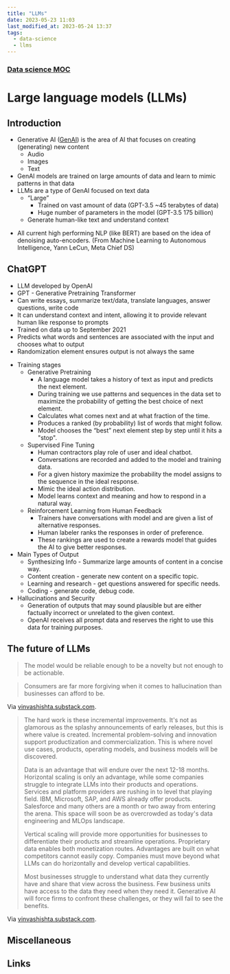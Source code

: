 ```yaml
---
title: "LLMs"
date: 2023-05-23 11:03
last_modified_at: 2023-05-24 13:37
tags:
  - data-science
  - llms
---
```


### [Data science MOC](Data%20science%20MOC.md)

# Large language models (LLMs)

## Introduction

-   Generative AI ([GenAI](GenAI.md)) is the area of AI that focuses on creating (generating) new content
	-   Audio
	-   Images
	- Text
-   GenAI models are trained on large amounts of data and learn to mimic patterns in that data
-   LLMs are a type of GenAI focused on text data
	-   “Large”
		- Trained on vast amount of data (GPT-3.5 ~45 terabytes of data)
		- Huge number of parameters in the model (GPT-3.5 175 billion)
	-   Generate human-like text and understand context
* All current high performing NLP (like BERT) are based on the idea of denoising auto-encoders. (From Machine Learning to Autonomous Intelligence, Yann LeCun, Meta Chief DS)

## ChatGPT

-   LLM developed by OpenAI
-   GPT - Generative Pretraining Transformer
-   Can write essays, summarize text/data, translate languages, answer questions, write code
-   It can understand context and intent, allowing it to provide relevant human like response to prompts 
-  Trained on data up to September 2021
- Predicts what words and sentences are associated with the input and chooses what to output
- Randomization element ensures output is not always the same
* Training stages
	* Generative Pretraining
		* A language model takes a history of text as input and predicts the next element.
		* During training we use patterns and sequences in the data set to maximize the probability of getting the best choice of next element.
		* Calculates what comes next and at what fraction of the time.
		* Produces a ranked (by probability) list of words that might follow.
		* Model chooses the “best” next element step by step until it hits a "stop".
	* Supervised Fine Tuning
		* Human contractors play role of user and ideal chatbot.
		* Conversations are recorded and added to the model and training data.
		* For a given history maximize the probability the model assigns to the sequence in the ideal response.
		* Mimic the ideal action distribution.
		* Model learns context and meaning and how to respond in a natural way.
	* Reinforcement Learning from Human Feedback
		* Trainers have conversations with model and are given a list of alternative responses.
		* Human labeler ranks the responses in order of preference.
		* These rankings are used to create a rewards model that guides the AI to give better responses.
* Main Types of Output
	* Synthesizing Info - Summarize large amounts of content in a concise way.
	* Content creation - generate new content on a specific topic.
	* Learning and research - get questions answered for specific needs.
	* Coding - generate code, debug code.
* Hallucinations and Security
	* Generation of outputs that may sound plausible but are either factually incorrect or unrelated to the given context.
	* OpenAI receives all prompt data and reserves the right to use this data for training purposes.

## The future of LLMs

> The model would be reliable enough to be a novelty but not enough to be actionable. 

> Consumers are far more forgiving when it comes to hallucination than businesses can afford to be. 

Via [vinvashishta.substack.com](https://vinvashishta.substack.com/p/why-your-ceo-shouldnt-be-taking-ai).

> The hard work is these incremental improvements. It's not as glamorous as the splashy announcements of early releases, but this is where value is created. Incremental problem-solving and innovation support productization and commercialization. This is where novel use cases, products, operating models, and business models will be discovered.
>
> Data is an advantage that will endure over the next 12-18 months. Horizontal scaling is only an advantage, while some companies struggle to integrate LLMs into their products and operations. Services and platform providers are rushing in to level that playing field. IBM, Microsoft, SAP, and AWS already offer products. Salesforce and many others are a month or two away from entering the arena. This space will soon be as overcrowded as today's data engineering and MLOps landscape.
>
> Vertical scaling will provide more opportunities for businesses to differentiate their products and streamline operations. Proprietary data enables both monetization routes. Advantages are built on what competitors cannot easily copy. Companies must move beyond what LLMs can do horizontally and develop vertical capabilities.
>
> Most businesses struggle to understand what data they currently have and share that view across the business. Few business units have access to the data they need when they need it. Generative AI will force firms to confront these challenges, or they will fail to see the benefits.

Via [vinvashishta.substack.com](https://vinvashishta.substack.com/p/scaling-foundational-ai-models-will).

## Miscellaneous

## Links
